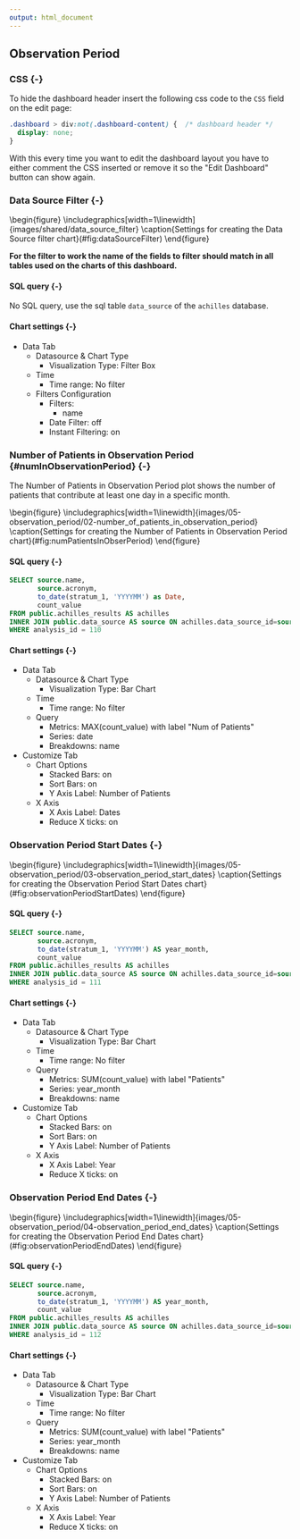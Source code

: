 ```yaml
---
output: html_document
---
```




## Observation Period

<!-- Discuss the goal of this dashboard... TO DO -->

### CSS {-}

To hide the dashboard header insert the following css code to the `CSS` field on the edit page:

```css
.dashboard > div:not(.dashboard-content) {  /* dashboard header */
  display: none;
}
```

With this every time you want to edit the dashboard layout you have to either comment the CSS inserted
or remove it so the "Edit Dashboard" button can show again.

### Data Source Filter {-}

\begin{figure}
\includegraphics[width=1\linewidth]{images/shared/data_source_filter} \caption{Settings for creating the Data Source filter chart}(\#fig:dataSourceFilter)
\end{figure}

**For the filter to work the name of the fields to filter should match in all tables used on the charts of this dashboard.**

#### SQL query {-}

No SQL query, use the sql table `data_source` of the `achilles` database.

#### Chart settings {-}

- Data Tab
  - Datasource & Chart Type
    - Visualization Type: Filter Box
  - Time
    - Time range: No filter
  - Filters Configuration
    - Filters:
      - name
    - Date Filter: off
    - Instant Filtering: on

### Number of Patients in Observation Period {#numInObservationPeriod} {-}

The Number of Patients in Observation Period plot shows the number of patients that contribute at least one day in a specific month.

\begin{figure}
\includegraphics[width=1\linewidth]{images/05-observation_period/02-number_of_patients_in_observation_period} \caption{Settings for creating the Number of Patients in Observation Period chart}(\#fig:numPatientsInObserPeriod)
\end{figure}

#### SQL query {-}

```sql
SELECT source.name,
       source.acronym,
       to_date(stratum_1, 'YYYYMM') as Date,
       count_value
FROM public.achilles_results AS achilles
INNER JOIN public.data_source AS source ON achilles.data_source_id=source.id
WHERE analysis_id = 110
```

#### Chart settings {-}

- Data Tab
  - Datasource & Chart Type
    - Visualization Type: Bar Chart
  - Time
    - Time range: No filter
  - Query
    - Metrics: MAX(count_value) with label "Num of Patients"
    - Series: date
    - Breakdowns: name
- Customize Tab
  - Chart Options
    - Stacked Bars: on
    - Sort Bars: on
    - Y Axis Label: Number of Patients
  - X Axis
    - X Axis Label: Dates
    - Reduce X ticks: on

### Observation Period Start Dates {-}

\begin{figure}
\includegraphics[width=1\linewidth]{images/05-observation_period/03-observation_period_start_dates} \caption{Settings for creating the Observation Period Start Dates chart}(\#fig:observationPeriodStartDates)
\end{figure}

#### SQL query {-}

```sql
SELECT source.name,
       source.acronym,
       to_date(stratum_1, 'YYYYMM') AS year_month,
       count_value
FROM public.achilles_results AS achilles
INNER JOIN public.data_source AS source ON achilles.data_source_id=source.id
WHERE analysis_id = 111
```

#### Chart settings {-}

- Data Tab
  - Datasource & Chart Type
    - Visualization Type: Bar Chart
  - Time
    - Time range: No filter
  - Query
    - Metrics: SUM(count_value) with label "Patients"
    - Series: year_month
    - Breakdowns: name
- Customize Tab
  - Chart Options
    - Stacked Bars: on
    - Sort Bars: on
    - Y Axis Label: Number of Patients
  - X Axis
    - X Axis Label: Year
    - Reduce X ticks: on

### Observation Period End Dates {-}

\begin{figure}
\includegraphics[width=1\linewidth]{images/05-observation_period/04-observation_period_end_dates} \caption{Settings for creating the Observation Period End Dates chart}(\#fig:observationPeriodEndDates)
\end{figure}

#### SQL query {-}

```sql
SELECT source.name,
       source.acronym,
       to_date(stratum_1, 'YYYYMM') AS year_month,
       count_value
FROM public.achilles_results AS achilles
INNER JOIN public.data_source AS source ON achilles.data_source_id=source.id
WHERE analysis_id = 112
```

#### Chart settings {-}

- Data Tab
  - Datasource & Chart Type
    - Visualization Type: Bar Chart
  - Time
    - Time range: No filter
  - Query
    - Metrics: SUM(count_value) with label "Patients"
    - Series: year_month
    - Breakdowns: name
- Customize Tab
  - Chart Options
    - Stacked Bars: on
    - Sort Bars: on
    - Y Axis Label: Number of Patients
  - X Axis
    - X Axis Label: Year
    - Reduce X ticks: on
